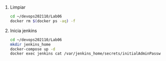 1. Limpiar
    ```bash
    cd ~/devops202110/Lab06
    docker rm $(docker ps -aq) -f
    ```

1. Inicia jenkins
    ```bash
    cd ~/devops202110/Lab06
    mkdir jenkins_home
    docker-compose up -d
    docker exec jenkins cat /var/jenkins_home/secrets/initialAdminPassword
    ```